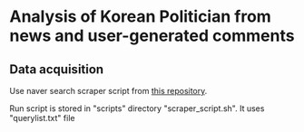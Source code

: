 # Analysis of Korean Politician from news and user-generated comments


## Data acquisition

Use naver search scraper script from [this repository](https://github.com/lovit/naver_news_search_scraper).

Run script is stored in "scripts" directory "scraper_script.sh". It uses "querylist.txt" file